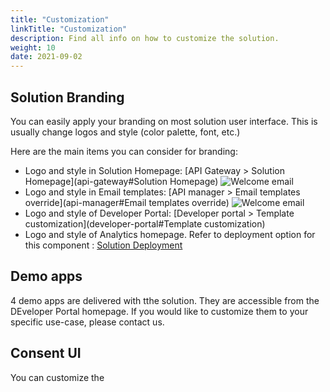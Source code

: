 ```yaml
---
title: "Customization"
linkTitle: "Customization"
description: Find all info on how to customize the solution.
weight: 10
date: 2021-09-02
---
```



## Solution Branding

You can easily apply your branding on most solution user interface.
This is usually change logos and style (color palette, font, etc.)

Here are the main items you can consider for branding:

* Logo and style in Solution Homepage: [API Gateway > Solution Homepage](api-gateway#Solution Homepage)
    ![Welcome email](/Images/homepage.png)
* Logo and style in Email templates: [API manager > Email templates override](api-manager#Email templates override)
    ![Welcome email](/Images/welcome-email.png)
* Logo and style of Developer Portal: [Developer portal > Template customization](developer-portal#Template customization)
* Logo and style of Analytics homepage. Refer to deployment option for this component : [Solution Deployment](/docs/deployment/install)

## Demo apps

4 demo apps are delivered with tthe solution. They are accessible from the DEveloper Portal homepage.
If you would like to customize them to your specific use-case, please contact us.

## Consent UI

You can customize the